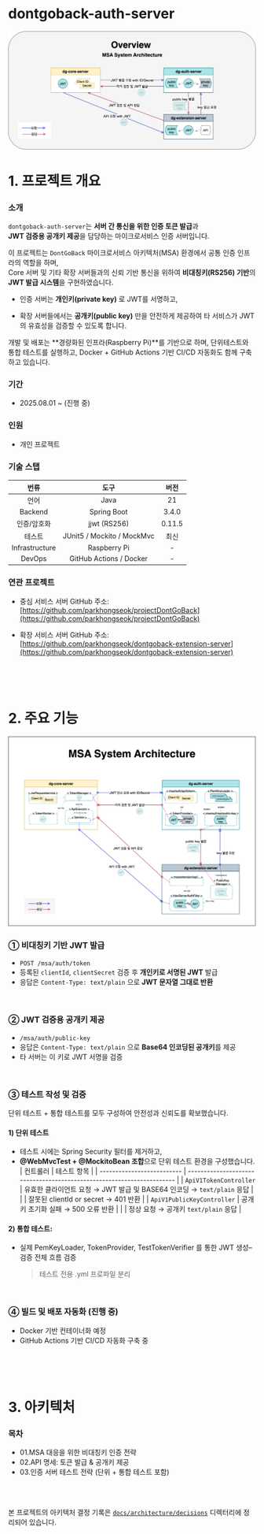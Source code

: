 # dontgoback-auth-server

![msa-system-architecture-overview](/docs/architecture/src/msa-system-architecture-overview.png)

# 1. 프로젝트 개요

### 소개

`dontgoback-auth-server`는 **서버 간 통신을 위한 인증 토큰 발급**과  
**JWT 검증용 공개키 제공**을 담당하는 마이크로서비스 인증 서버입니다.

이 프로젝트는 `DontGoBack` 마이크로서비스 아키텍처(MSA) 환경에서 공통 인증 인프라의 역할을 하며,  
Core 서버 및 기타 확장 서버들과의 신뢰 기반 통신을 위하여 **비대칭키(RS256) 기반**의 **JWT 발급 시스템**을 구현하였습니다.

- 인증 서버는 **개인키(private key)** 로 JWT를 서명하고,

- 확장 서버들에서는 **공개키(public key)** 만을 안전하게 제공하여 타 서비스가 JWT의 유효성을 검증할 수 있도록 합니다.

개발 및 배포는 **경량화된 인프라(Raspberry Pi)**를 기반으로 하며,
단위테스트와 통합 테스트를 실행하고,
Docker + GitHub Actions 기반 CI/CD 자동화도 함께 구축하고 있습니다.

### 기간

- 2025.08.01 \~ (진행 중)

### 인원

- 개인 프로젝트

### 기술 스탭

|      번류      |            도구            |  버전  |
| :------------: | :------------------------: | :----: |
|      언어      |            Java            |   21   |
|    Backend     |        Spring Boot         | 3.4.0  |
|  인증/암호화   |        jjwt (RS256)        | 0.11.5 |
|     테스트     | JUnit5 / Mockito / MockMvc |  최신  |
| Infrastructure |        Raspberry Pi        |   -    |
|     DevOps     |  GitHub Actions / Docker   |   -    |

### 연관 프로젝트

- 중심 서비스 서버 GitHub 주소:
  [https://github.com/parkhongseok/projectDontGoBack](https://github.com/parkhongseok/projectDontGoBack)

- 확장 서비스 서버 GitHub 주소:
  [https://github.com/parkhongseok/dontgoback-extension-server](https://github.com/parkhongseok/dontgoback-extension-server)

<br/><br/><br/>

# 2. 주요 기능

![msa-system-architecture](/docs/architecture/src/msa-system-architecture.png)

### ① 비대칭키 기반 JWT 발급

- `POST /msa/auth/token`
- 등록된 `clientId`, `clientSecret` 검증 후 **개인키로 서명된 JWT** 발급
- 응답은 `Content-Type: text/plain` 으로 **JWT 문자열 그대로 반환**

<br/>

### ② JWT 검증용 공개키 제공

- `/msa/auth/public-key`
- 응답은 `Content-Type: text/plain` 으로 **Base64 인코딩된 공개키**를 제공
- 타 서버는 이 키로 JWT 서명을 검증

<br/>

### ③ 테스트 작성 및 검증

단위 테스트 + 통합 테스트를 모두 구성하여 안전성과 신뢰도를 확보했습니다.

#### 1) 단위 테스트

- 테스트 시에는 Spring Security 필터를 제거하고,
- **@WebMvcTest + @MockitoBean 조합**으로 단위 테스트 환경을 구성했습니다.
  | 컨트롤러 | 테스트 항목 |
  | -------------------------- | ---------------------------------------------------------------------- |
  | `ApiV1TokenController` | 유효한 클라이언트 요청 → JWT 발급 및 BASE64 인코딩 → `text/plain` 응답 |
  | | 잘못된 clientId or secret → 401 반환 |
  | `ApiV1PublicKeyController` | 공개키 초기화 실패 → 500 오류 반환 |
  | | 정상 요청 → 공개키 `text/plain` 응답 |

#### 2) 통합 테스트:

- 실제 PemKeyLoader, TokenProvider, TestTokenVerifier 를 통한 JWT 생성–검증 전체 흐름 검증

  > 테스트 전용 .yml 프로파일 분리

<br/>

### ④ 빌드 및 배포 자동화 (진행 중)

- Docker 기반 컨테이너화 예정
- GitHub Actions 기반 CI/CD 자동화 구축 중

<br/><br/><br/>

# 3. 아키텍처

### 목차

- 01.MSA 대응을 위한 비대칭키 인증 전략
- 02.API 명세: 토큰 발급 & 공개키 제공
- 03.인증 서버 테스트 전략 (단위 + 통합 테스트 포함)

<br/>
<br/>

본 프로젝트의 아키텍처 결정 기록은 [`docs/architecture/decisions`](./docs/architecture/decisions) 디렉터리에 정리되어 있습니다.

<br/>
<br/>
